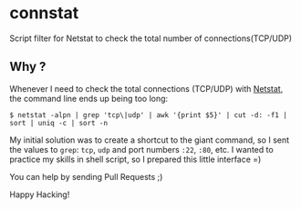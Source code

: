 # connstat
Script filter for Netstat to check the total number of connections(TCP/UDP)

## Why ?
Whenever I need to check the total connections (TCP/UDP) with [Netstat](http://linux.die.net/man/8/netstat),
the command line ends up being too long:

```
$ netstat -alpn | grep 'tcp\|udp' | awk '{print $5}' | cut -d: -f1 | sort | uniq -c | sort -n
```
My initial solution was to create a shortcut to the giant command,
so I sent the values to `grep`: `tcp`, `udp` and port numbers `:22`, `:80`, etc.
I wanted to practice my skills in shell script, so I prepared this little interface =)

You can help by sending Pull Requests ;)

Happy Hacking!
